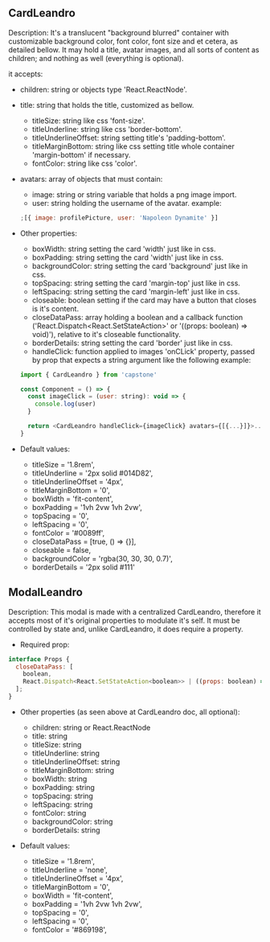 ## CardLeandro

Description: It's a translucent "background blurred" container with customizable background color, font color, font size and et cetera, as detailed bellow. It may hold a title, avatar images, and all sorts of content as children; and nothing as well (everything is optional).

it accepts:

- children: string or objects type 'React.ReactNode'.
- title: string that holds the title, customized as bellow.
  - titleSize: string like css 'font-size'.
  - titleUnderline: string like css 'border-bottom'.
  - titleUnderlineOffset: string setting title's 'padding-bottom'.
  - titleMarginBottom: string like css setting title whole container 'margin-bottom' if necessary.
  - fontColor: string like css 'color'.
- avatars: array of objects that must contain:

  - image: string or string variable that holds a png image import.
  - user: string holding the username of the avatar.
    example:

  ```javascript
  ;[{ image: profilePicture, user: 'Napoleon Dynamite' }]
  ```

- Other properties:

  - boxWidth: string setting the card 'width' just like in css.
  - boxPadding: string setting the card 'width' just like in css.
  - backgroundColor: string setting the card 'background' just like in css.
  - topSpacing: string setting the card 'margin-top' just like in css.
  - leftSpacing: string setting the card 'margin-left' just like in css.
  - closeable: boolean setting if the card may have a button that closes is it's content.
  - closeDataPass: array holding a boolean and a callback function ('React.Dispatch<React.SetStateAction<boolean>>' or '((props: boolean) => void)'), relative to it's closeable functionality.
  - borderDetails: string setting the card 'border' just like in css.
  - handleClick: function applied to images 'onCLick' property, passed by prop that expects a string argument like the following example:

  ```javascript
  import { CardLeandro } from 'capstone'

  const Component = () => {
    const imageClick = (user: string): void => {
      console.log(user)
    }

    return <CardLeandro handleClick={imageClick} avatars={[{...}]}>...</CardLeandro>
  }

  ```

- Default values:

  - titleSize = '1.8rem',
  - titleUnderline = '2px solid #014D82',
  - titleUnderlineOffset = '4px',
  - titleMarginBottom = '0',
  - boxWidth = 'fit-content',
  - boxPadding = '1vh 2vw 1vh 2vw',
  - topSpacing = '0',
  - leftSpacing = '0',
  - fontColor = '#0089ff',
  - closeDataPass = [true, () => {}],
  - closeable = false,
  - backgroundColor = 'rgba(30, 30, 30, 0.7)',
  - borderDetails = '2px solid #111'

## ModalLeandro

Description: This modal is made with a centralized CardLeandro, therefore it accepts most of it's original properties to modulate it's self. It must be controlled by state and, unlike CardLeandro, it does require a property.

- Required prop:

```javascript
interface Props {
  closeDataPass: [
    boolean,
    React.Dispatch<React.SetStateAction<boolean>> | ((props: boolean) => void)
  ];
}
```

- Other properties (as seen above at CardLeandro doc, all optional):

  - children: string or React.ReactNode
  - title: string
  - titleSize: string
  - titleUnderline: string
  - titleUnderlineOffset: string
  - titleMarginBottom: string
  - boxWidth: string
  - boxPadding: string
  - topSpacing: string
  - leftSpacing: string
  - fontColor: string
  - backgroundColor: string
  - borderDetails: string

- Default values:

  - titleSize = '1.8rem',
  - titleUnderline = 'none',
  - titleUnderlineOffset = '4px',
  - titleMarginBottom = '0',
  - boxWidth = 'fit-content',
  - boxPadding = '1vh 2vw 1vh 2vw',
  - topSpacing = '0',
  - leftSpacing = '0',
  - fontColor = '#869198',
